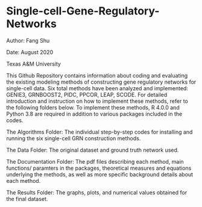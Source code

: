 # Single-cell-Gene-Regulatory-Networks
Author: Fang Shu

Date: August 2020

Texas A&M University

This Github Repository contains information about coding and evaluating the existing modeling methods of constructing
gene regulatory networks for single-cell data. Six total methods have been analyzed and implemented: GENIE3, GRNBOOST2, PIDC, PPCOR, LEAP, SCODE.
For detailed introduction and instruction on how to implement these methods, refer to the following folders below. 
To implement these methods, R 4.0.0 and Python 3.8 are required in addition to various packages included in the codes.



The Algorithms Folder: The individual step-by-step codes for installing and running the six single-cell GRN construction methods.

The Data Folder: The original dataset and ground truth network used.

The Documentation Folder: The pdf files describing each method, main functions/ paramters in the packages, theoretical measures and equations underlying
the methods, as well as more specific background details about each method.

The Results Folder: The graphs, plots, and numerical values obtained for the final dataset.
